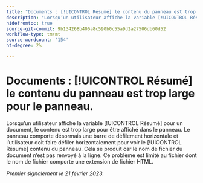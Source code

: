 ```yaml
---
title: "Documents : [!UICONTROL Résumé] le contenu du panneau est trop large pour le panneau."
description: "Lorsqu’un utilisateur affiche la variable [!UICONTROL Résumé] pour un document, le contenu est trop large pour être affiché dans le panneau. Le panneau comporte désormais une barre de défilement horizontale et l’utilisateur doit faire défiler horizontalement pour voir le [!UICONTROL Résumé] contenu du panneau. Cela se produit car le nom de fichier du document n’est pas renvoyé à la ligne. Ce problème est limité au fichier dont le nom de fichier comporte une extension de fichier HTML."
hidefromtoc: true
source-git-commit: 9b134268b406a8c590b0c55a9d2a27506db60d52
workflow-type: tm+mt
source-wordcount: '154'
ht-degree: 2%

---
```



# Documents : [!UICONTROL Résumé] le contenu du panneau est trop large pour le panneau.

Lorsqu’un utilisateur affiche la variable [!UICONTROL Résumé] pour un document, le contenu est trop large pour être affiché dans le panneau. Le panneau comporte désormais une barre de défilement horizontale et l’utilisateur doit faire défiler horizontalement pour voir le [!UICONTROL Résumé] contenu du panneau. Cela se produit car le nom de fichier du document n’est pas renvoyé à la ligne. Ce problème est limité au fichier dont le nom de fichier comporte une extension de fichier HTML.

_Premier signalement le 21 février 2023._

